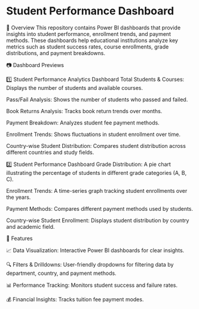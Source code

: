 # Student Performance Dashboard




📌 Overview
This repository contains Power BI dashboards that provide insights into student performance, enrollment trends, and payment methods. These dashboards help educational institutions analyze key metrics such as student success rates, course enrollments, grade distributions, and payment breakdowns.

📷 Dashboard Previews

1️⃣ Student Performance Analytics Dashboard
Total Students & Courses: Displays the number of students and available courses.

Pass/Fail Analysis: Shows the number of students who passed and failed.

Book Returns Analysis: Tracks book return trends over months.

Payment Breakdown: Analyzes student fee payment methods.

Enrollment Trends: Shows fluctuations in student enrollment over time.

Country-wise Student Distribution: Compares student distribution across different countries and study fields.

2️⃣ Student Performance Dashboard
Grade Distribution: A pie chart illustrating the percentage of students in different grade categories (A, B, C).

Enrollment Trends: A time-series graph tracking student enrollments over the years.

Payment Methods: Compares different payment methods used by students.

Country-wise Student Enrollment: Displays student distribution by country and academic field.

📌 Features

📈 Data Visualization: Interactive Power BI dashboards for clear insights.

🔍 Filters & Drilldowns: User-friendly dropdowns for filtering data by department, country, and payment methods.

📊 Performance Tracking: Monitors student success and failure rates.

💰 Financial Insights: Tracks tuition fee payment modes.

